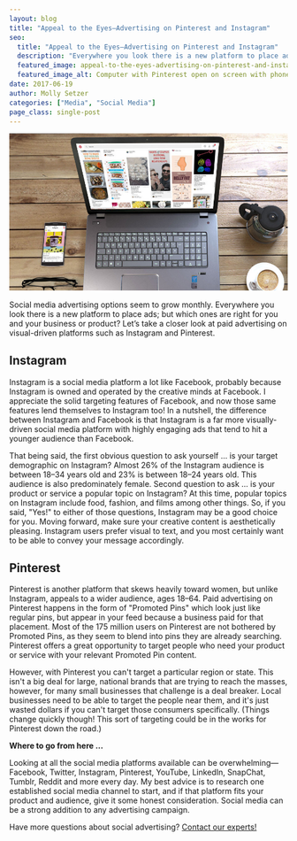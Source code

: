```yaml
---
layout: blog
title: "Appeal to the Eyes—Advertising on Pinterest and Instagram"
seo:
  title: "Appeal to the Eyes—Advertising on Pinterest and Instagram"
  description: "Everywhere you look there is a new platform to place ads. Which ones are right for you? Here's a closer look at paid advertising on paid platforms such as Instagram and Pinterest."
  featured_image: appeal-to-the-eyes-advertising-on-pinterest-and-instagram.jpg
  featured_image_alt: Computer with Pinterest open on screen with phone sitting on table with Instagram open on screen
date: 2017-06-19
author: Molly Setzer
categories: ["Media", "Social Media"]
page_class: single-post
---
```


![Computer with Pinterest open on screen with phone sitting on table with Instagram open on screen](appeal-to-the-eyes-advertising-on-pinterest-and-instagram.jpg)

Social media advertising options seem to grow monthly. Everywhere you look there is a new platform to place ads; but which ones are right for you and your business or product? Let’s take a closer look at paid advertising on visual-driven platforms such as Instagram and Pinterest.

## Instagram

Instagram is a social media platform a lot like Facebook, probably because Instagram is owned and operated by the creative minds at Facebook. I appreciate the solid targeting features of Facebook, and now those same features lend themselves to Instagram too! In a nutshell, the difference between Instagram and Facebook is that Instagram is a far more visually-driven social media platform with highly engaging ads that tend to hit a younger audience than Facebook.

That being said, the first obvious question to ask yourself ... is your target demographic on Instagram? Almost 26% of the Instagram audience is between 18–34 years old and 23% is between 18–24 years old. This audience is also predominately female. Second question to ask ... is your product or service a popular topic on Instagram? At this time, popular topics on Instagram include food, fashion, and films among other things. So, if you said, "Yes!" to either of those questions, Instagram may be a good choice for you. Moving forward, make sure your creative content is aesthetically pleasing. Instagram users prefer visual to text, and you most certainly want to be able to convey your message accordingly.

## Pinterest

Pinterest is another platform that skews heavily toward women, but unlike Instagram, appeals to a wider audience, ages 18–64. Paid advertising on Pinterest happens in the form of "Promoted Pins" which look just like regular pins, but appear in your feed because a business paid for that placement. Most of the 175 million users on Pinterest are not bothered by Promoted Pins, as they seem to blend into pins they are already searching. Pinterest offers a great opportunity to target people who need your product or service with your relevant Promoted Pin content.

However, with Pinterest you can't target a particular region or state. This isn't a big deal for large, national brands that are trying to reach the masses, however, for many small businesses that challenge is a deal breaker. Local businesses need to be able to target the people near them, and it's just wasted dollars if you can't target those consumers specifically. (Things change quickly though! This sort of targeting could be in the works for Pinterest down the road.)

**Where to go from here ...**

Looking at all the social media platforms available can be overwhelming—Facebook, Twitter, Instagram, Pinterest, YouTube, LinkedIn, SnapChat, Tumblr, Reddit and more every day. My best advice is to research one established social media channel to start, and if that platform fits your product and audience, give it some honest consideration. Social media can be a strong addition to any advertising campaign.

Have more questions about social advertising? <a href="mailto:media@insightcreative.com">Contact our experts!</a>
